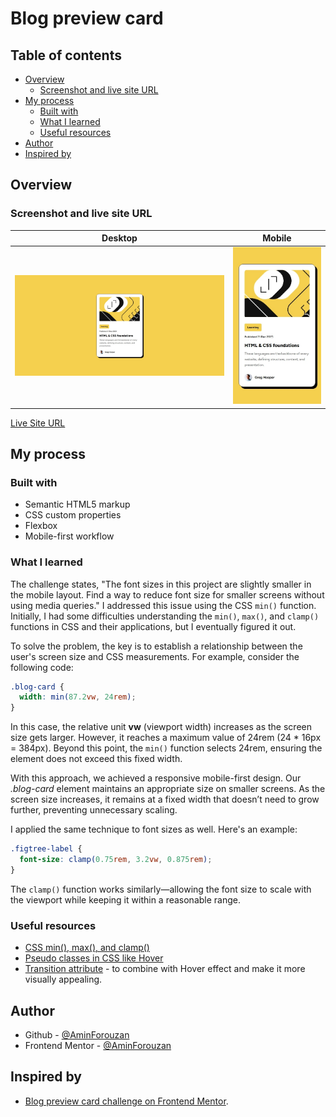 # Blog preview card

## Table of contents

- [Overview](#overview)
  - [Screenshot and live site URL](#screenshot-and-live-site-url)
- [My process](#my-process)
  - [Built with](#built-with)
  - [What I learned](#what-i-learned)
  - [Useful resources](#useful-resources)
- [Author](#author)
- [Inspired by](#acknowledgments)

## Overview

### Screenshot and live site URL

| Desktop                                      | Mobile                                      |
| -------------------------------------------- | ------------------------------------------- |
| ![Alt Text](/assets/desktop-screenshot.jpeg) | ![Alt Text](/assets/mobile-screenshot.jpeg) |

[Live Site URL](https://noonpanirsabzi.github.io/blog-preview-card/)

## My process

### Built with

- Semantic HTML5 markup
- CSS custom properties
- Flexbox
- Mobile-first workflow

### What I learned

The challenge states, "The font sizes in this project are slightly smaller in the mobile layout. Find a way to reduce font size for smaller screens without using media queries." I addressed this issue using the CSS `min()` function. Initially, I had some difficulties understanding the `min()`, `max()`, and `clamp()` functions in CSS and their applications, but I eventually figured it out.

To solve the problem, the key is to establish a relationship between the user's screen size and CSS measurements. For example, consider the following code:

```css
.blog-card {
  width: min(87.2vw, 24rem);
}
```

In this case, the relative unit **vw** (viewport width) increases as the screen size gets larger. However, it reaches a maximum value of 24rem (24 \* 16px = 384px). Beyond this point, the `min()` function selects 24rem, ensuring the element does not exceed this fixed width.

With this approach, we achieved a responsive mobile-first design. Our _.blog-card_ element maintains an appropriate size on smaller screens. As the screen size increases, it remains at a fixed width that doesn’t need to grow further, preventing unnecessary scaling.

I applied the same technique to font sizes as well. Here's an example:

```css
.figtree-label {
  font-size: clamp(0.75rem, 3.2vw, 0.875rem);
}
```

The `clamp()` function works similarly—allowing the font size to scale with the viewport while keeping it within a reasonable range.

### Useful resources

- [CSS min(), max(), and clamp()](https://web.dev/articles/min-max-clamp)
- [Pseudo classes in CSS like Hover](https://developer.mozilla.org/en-US/docs/Web/CSS/Pseudo-classes)
- [Transition attribute](https://developer.mozilla.org/en-US/docs/Web/CSS/transition) - to combine with Hover effect and make it more visually appealing.

## Author

- Github - [@AminForouzan](https://github.com/AminForouzan)
- Frontend Mentor - [@AminForouzan](https://www.frontendmentor.io/profile/AminForouzan)

## Inspired by

- [Blog preview card challenge on Frontend Mentor](https://www.frontendmentor.io/challenges/blog-preview-card-ckPaj01IcS).
